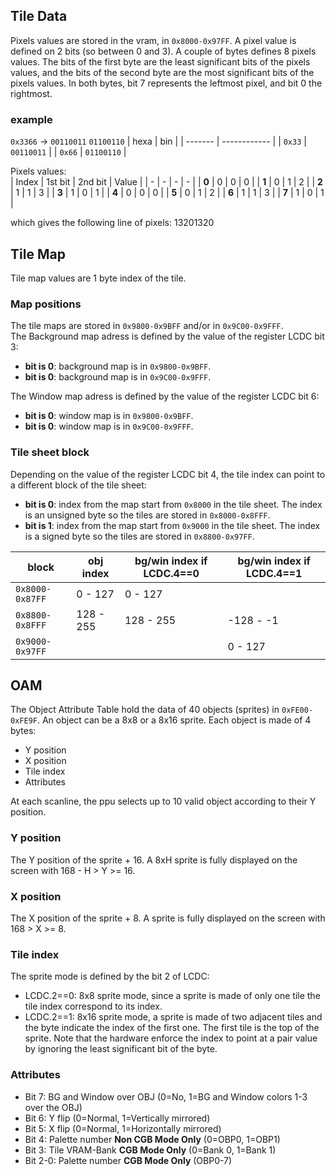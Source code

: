 ## Tile Data
Pixels values are stored in the vram, in `0x8000-0x97FF`. A pixel value is defined on 2 bits (so between 0 and 3). A couple of bytes defines 8 pixels values. The bits of the first byte are the least significant bits of the pixels values, and the bits of the second byte are the most significant bits of the pixels values. In both bytes, bit 7 represents the leftmost pixel, and bit 0 the rightmost.   

### example
`0x3366` -> `00110011` `01100110`
| hexa | bin |
| ------- | ------------ |
| `0x33` | `00110011` |
| `0x66` | `01100110` |

Pixels values:   
| Index | 1st bit | 2nd bit | Value |
| - | - | - | - |
| **0** | 0 | 0 | 0 |
| **1** | 0 | 1 | 2 |
| **2** | 1 | 1 | 3 |
| **3** | 1 | 0 | 1 |
| **4** | 0 | 0 | 0 |
| **5** | 0 | 1 | 2 |
| **6** | 1 | 1 | 3 |
| **7** | 1 | 0 | 1 |

 which gives the following line of pixels: 13201320 

## Tile Map

Tile map values are 1 byte index of the tile.  

### Map positions  
The tile maps are stored in `0x9800-0x9BFF` and/or in `0x9C00-0x9FFF`.  
The Background map adress is defined by the value of the register LCDC bit 3:
 - **bit is 0**: background map is in `0x9800-0x9BFF`.  
 - **bit is 0**: background map is in `0x9C00-0x9FFF`.  

The Window map adress is defined by the value of the register LCDC bit 6:
 - **bit is 0**: window map is in `0x9800-0x9BFF`.  
 - **bit is 0**: window map is in `0x9C00-0x9FFF`.  

### Tile sheet block
Depending on the value of the register LCDC bit 4, the tile index can point to a different block of the tile sheet:
 - **bit is 0**: index from the map start from `0x8000` in the tile sheet. The index is an unsigned byte so the tiles are stored in `0x8000-0x8FFF`.
 - **bit is 1**: index from the map start from `0x9000` in the tile sheet. The index is a signed byte so the tiles are stored in `0x8800-0x97FF`.

| block | obj index | bg/win index if LCDC.4==0 | bg/win index if LCDC.4==1 |
|---|---|---|---|
| `0x8000-0x87FF`| 0 - 127 | 0 - 127 |  |
| `0x8800-0x8FFF`  | 128 - 255 | 128 - 255 | -128 - -1|
| `0x9000-0x97FF` |  |  | 0 - 127 |

## OAM
The Object Attribute Table hold the data of 40 objects (sprites) in `0xFE00-0xFE9F`. An object can be a 8x8 or a 8x16 sprite. Each object is made of 4 bytes:
 - Y position
 - X position
 - Tile index
 - Attributes

At each scanline, the ppu selects up to 10 valid object according to their Y position.

### Y position
The Y position of the sprite + 16. A 8xH sprite is fully displayed on the screen with 168 - H > Y >= 16.

### X position
The X position of the sprite + 8. A sprite is fully displayed on the screen with 168 > X >= 8.

### Tile index
The sprite mode is defined by the bit 2 of LCDC:
- LCDC.2==0: 8x8 sprite mode, since a sprite is made of only one tile the tile index correspond to its index.
- LCDC.2==1: 8x16 sprite mode, a sprite is made of two adjacent tiles and the byte indicate the index of the first one. The first tile is the top of the sprite. Note that the hardware enforce the index to point at a pair value by ignoring the least significant bit of the byte. 

### Attributes
- Bit 7: BG and Window over OBJ (0=No, 1=BG and Window colors 1-3 over the OBJ)
- Bit 6: Y flip (0=Normal, 1=Vertically mirrored)
- Bit 5: X flip (0=Normal, 1=Horizontally mirrored)
- Bit 4: Palette number  **Non CGB Mode Only** (0=OBP0, 1=OBP1)
- Bit 3: Tile VRAM-Bank  **CGB Mode Only**     (0=Bank 0, 1=Bank 1)
- Bit 2-0: Palette number  **CGB Mode Only**     (OBP0-7)

